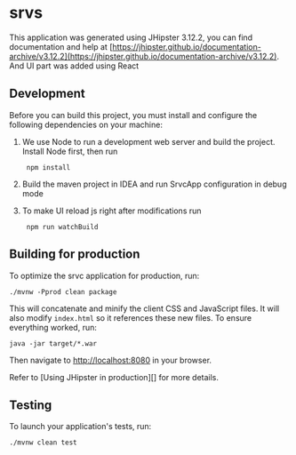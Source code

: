 # srvs

This application was generated using JHipster 3.12.2, you can find documentation and help at [https://jhipster.github.io/documentation-archive/v3.12.2](https://jhipster.github.io/documentation-archive/v3.12.2).
And UI part was added using React

## Development

Before you can build this project, you must install and configure the following dependencies on your machine:

1. We use Node to run a development web server and build the project. 
    Install Node first, then run
   
    
        npm install


2. Build the maven project in IDEA and run SrvcApp configuration in debug mode

3. To make UI reload js right after modifications run 

    
        npm run watchBuild
        
        
## Building for production

To optimize the srvc application for production, run:

    ./mvnw -Pprod clean package

This will concatenate and minify the client CSS and JavaScript files. It will also modify `index.html` so it references these new files.
To ensure everything worked, run:

    java -jar target/*.war

Then navigate to [http://localhost:8080](http://localhost:8080) in your browser.

Refer to [Using JHipster in production][] for more details.

## Testing

To launch your application's tests, run:

    ./mvnw clean test
